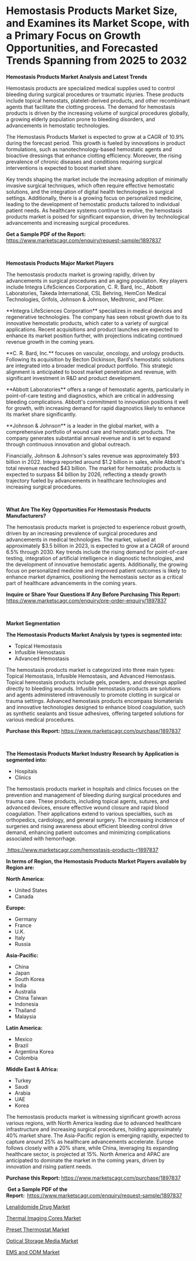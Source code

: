 <p><h1>Hemostasis Products Market Size, and Examines its Market Scope, with a Primary Focus on Growth Opportunities, and Forecasted Trends Spanning from 2025 to 2032</h1></p><p><strong>Hemostasis Products Market Analysis and Latest Trends</strong></p>
<p><p>Hemostasis products are specialized medical supplies used to control bleeding during surgical procedures or traumatic injuries. These products include topical hemostats, platelet-derived products, and other recombinant agents that facilitate the clotting process. The demand for hemostasis products is driven by the increasing volume of surgical procedures globally, a growing elderly population prone to bleeding disorders, and advancements in hemostatic technologies.</p><p>The Hemostasis Products Market is expected to grow at a CAGR of 10.9% during the forecast period. This growth is fueled by innovations in product formulations, such as nanotechnology-based hemostatic agents and bioactive dressings that enhance clotting efficiency. Moreover, the rising prevalence of chronic diseases and conditions requiring surgical interventions is expected to boost market share. </p><p>Key trends shaping the market include the increasing adoption of minimally invasive surgical techniques, which often require effective hemostatic solutions, and the integration of digital health technologies in surgical settings. Additionally, there is a growing focus on personalized medicine, leading to the development of hemostatic products tailored to individual patient needs. As healthcare systems continue to evolve, the hemostasis products market is poised for significant expansion, driven by technological advancements and increasing surgical procedures.</p></p>
<p><strong>Get a Sample PDF of the Report:&nbsp;</strong> <a href="https://www.marketscagr.com/enquiry/request-sample/1897837?utm_campaign=3208&utm_medium=2&utm_source=Github&utm_content=ia&utm_term=08032025&utm_id=hemostasis-products">https://www.marketscagr.com/enquiry/request-sample/1897837</a></p>
<p>&nbsp;</p>
<p><strong>Hemostasis Products Major Market Players</strong></p>
<p><p>The hemostasis products market is growing rapidly, driven by advancements in surgical procedures and an aging population. Key players include Integra LifeSciences Corporation, C. R. Bard, Inc., Abbott Laboratories, Takeda International, CSL Behring, HemCon Medical Technologies, Grifols, Johnson & Johnson, Medtronic, and Pfizer.</p><p>**Integra LifeSciences Corporation** specializes in medical devices and regenerative technologies. The company has seen robust growth due to its innovative hemostatic products, which cater to a variety of surgical applications. Recent acquisitions and product launches are expected to enhance its market position further, with projections indicating continued revenue growth in the coming years.</p><p>**C. R. Bard, Inc.** focuses on vascular, oncology, and urology products. Following its acquisition by Becton Dickinson, Bard's hemostatic solutions are integrated into a broader medical product portfolio. This strategic alignment is anticipated to boost market penetration and revenue, with significant investment in R&D and product development.</p><p>**Abbott Laboratories** offers a range of hemostatic agents, particularly in point-of-care testing and diagnostics, which are critical in addressing bleeding complications. Abbott's commitment to innovation positions it well for growth, with increasing demand for rapid diagnostics likely to enhance its market share significantly.</p><p>**Johnson & Johnson** is a leader in the global market, with a comprehensive portfolio of wound care and hemostatic products. The company generates substantial annual revenue and is set to expand through continuous innovation and global outreach.</p><p>Financially, Johnson & Johnson's sales revenue was approximately $93 billion in 2022. Integra reported around $1.2 billion in sales, while Abbott's total revenue reached $43 billion. The market for hemostatic products is expected to surpass $4 billion by 2026, reflecting a steady growth trajectory fueled by advancements in healthcare technologies and increasing surgical procedures.</p></p>
<p>&nbsp;</p>
<p><strong>What Are The Key Opportunities For Hemostasis Products Manufacturers?</strong></p>
<p><p>The hemostasis products market is projected to experience robust growth, driven by an increasing prevalence of surgical procedures and advancements in medical technologies. The market, valued at approximately $3.5 billion in 2023, is expected to grow at a CAGR of around 6.5% through 2030. Key trends include the rising demand for point-of-care testing, integration of artificial intelligence in diagnostic technologies, and the development of innovative hemostatic agents. Additionally, the growing focus on personalized medicine and improved patient outcomes is likely to enhance market dynamics, positioning the hemostasis sector as a critical part of healthcare advancements in the coming years.</p></p>
<p><strong>Inquire or Share Your Questions If Any Before Purchasing This Report:</strong> <a href="https://www.marketscagr.com/enquiry/pre-order-enquiry/1897837?utm_campaign=3208&utm_medium=2&utm_source=Github&utm_content=ia&utm_term=08032025&utm_id=hemostasis-products">https://www.marketscagr.com/enquiry/pre-order-enquiry/1897837</a></p>
<p>&nbsp;</p>
<p><strong>Market Segmentation</strong></p>
<p><strong>The Hemostasis Products Market Analysis by types is segmented into:</strong></p>
<p><ul><li>Topical Hemostasis</li><li>Infusible Hemostasis</li><li>Advanced Hemostasis</li></ul></p>
<p><p>The hemostasis products market is categorized into three main types: Topical Hemostasis, Infusible Hemostasis, and Advanced Hemostasis. Topical hemostasis products include gels, powders, and dressings applied directly to bleeding wounds. Infusible hemostasis products are solutions and agents administered intravenously to promote clotting in surgical or trauma settings. Advanced hemostasis products encompass biomaterials and innovative technologies designed to enhance blood coagulation, such as synthetic sealants and tissue adhesives, offering targeted solutions for various medical procedures.</p></p>
<p><strong>Purchase this Report:&nbsp;</strong><a href="https://www.marketscagr.com/purchase/1897837?utm_campaign=3208&utm_medium=2&utm_source=Github&utm_content=ia&utm_term=08032025&utm_id=hemostasis-products">https://www.marketscagr.com/purchase/1897837</a></p>
<p>&nbsp;</p>
<p><strong>The Hemostasis Products Market Industry Research by Application is segmented into:</strong></p>
<p><ul><li>Hospitals</li><li>Clinics</li></ul></p>
<p><p>The hemostasis products market in hospitals and clinics focuses on the prevention and management of bleeding during surgical procedures and trauma care. These products, including topical agents, sutures, and advanced devices, ensure effective wound closure and rapid blood coagulation. Their applications extend to various specialties, such as orthopedics, cardiology, and general surgery. The increasing incidence of surgeries and rising awareness about efficient bleeding control drive demand, enhancing patient outcomes and minimizing complications associated with hemorrhage.</p></p>
<p><a href="https://www.marketscagr.com/hemostasis-products-r1897837?utm_campaign=3208&utm_medium=2&utm_source=Github&utm_content=ia&utm_term=08032025&utm_id=hemostasis-products">&nbsp;https://www.marketscagr.com/hemostasis-products-r1897837</a></p>
<p><strong>In terms of Region, the Hemostasis Products Market Players available by Region are:</strong></p>
<p>
    <p> <strong> North America: </strong>
        <ul>
            <li>United States</li>
            <li>Canada</li>
        </ul>
        </p> 
    <p> <strong> Europe: </strong>
        <ul>
            <li>Germany</li>
            <li>France</li>
            <li>U.K.</li>
            <li>Italy</li>
            <li>Russia</li>
        </ul>
        </p> 
    <p> <strong> Asia-Pacific: </strong>
        <ul>
            <li>China</li>
            <li>Japan</li>
            <li>South Korea</li>
            <li>India</li>
            <li>Australia</li>
            <li>China Taiwan</li>
            <li>Indonesia</li>
            <li>Thailand</li>
            <li>Malaysia</li>
        </ul>
        </p> 
    <p> <strong> Latin America: </strong>
        <ul>
            <li>Mexico</li>
            <li>Brazil</li>
            <li>Argentina Korea</li>
            <li>Colombia</li>
        </ul>
        </p> 
    <p> <strong> Middle East & Africa: </strong>
        <ul>
            <li>Turkey</li>
            <li>Saudi</li>
            <li>Arabia</li>
            <li>UAE</li>
            <li>Korea</li>
        </ul>
    </p>
    </p>
<p><p>The hemostasis products market is witnessing significant growth across various regions, with North America leading due to advanced healthcare infrastructure and increasing surgical procedures, holding approximately 40% market share. The Asia-Pacific region is emerging rapidly, expected to capture around 25% as healthcare advancements accelerate. Europe follows closely with a 20% share, while China, leveraging its expanding healthcare sector, is projected at 15%. North America and APAC are anticipated to dominate the market in the coming years, driven by innovation and rising patient needs.</p></p>
<p><strong>Purchase this Report: </strong><a href="https://www.marketscagr.com/purchase/1897837?utm_campaign=3208&utm_medium=2&utm_source=Github&utm_content=ia&utm_term=08032025&utm_id=hemostasis-products">https://www.marketscagr.com/purchase/1897837</a></p>
<p>&nbsp;<strong>Get a Sample PDF of the Report:&nbsp;&nbsp;</strong><a href="https://www.marketscagr.com/enquiry/request-sample/1897837?utm_campaign=3208&utm_medium=2&utm_source=Github&utm_content=ia&utm_term=08032025&utm_id=hemostasis-products">https://www.marketscagr.com/enquiry/request-sample/1897837</a></p>
<p><strong></strong></p>
<p><p><a href="https://github.com/shirlantosx7/Market-Research-Report-List-1/blob/main/lenalidomide-drug-market.md?utm_campaign=3208&utm_medium=2&utm_source=Github&utm_content=ia&utm_term=08032025&utm_id=hemostasis-products">Lenalidomide Drug Market</a></p><p><a href="https://www.linkedin.com/pulse/forecasting-trends-thermal-imaging-cores-market-sales-revenue-slxvc?utm_campaign=3208&utm_medium=2&utm_source=Github&utm_content=ia&utm_term=08032025&utm_id=hemostasis-products">Thermal Imaging Cores Market</a></p><p><a href="https://www.linkedin.com/pulse/focus-preset-thermostat-market-trends-metrics-sales-size-t5mgc?utm_campaign=3208&utm_medium=2&utm_source=Github&utm_content=ia&utm_term=08032025&utm_id=hemostasis-products">Preset Thermostat Market</a></p><p><a href="https://www.linkedin.com/pulse/in-depth-optical-storage-media-market-report-size-share-axcmc?utm_campaign=3208&utm_medium=2&utm_source=Github&utm_content=ia&utm_term=08032025&utm_id=hemostasis-products">Optical Storage Media Market</a></p><p><a href="https://www.linkedin.com/pulse/ems-odm-market-forecast-2025-2032-anticipating-major-growth-gg0vc?utm_campaign=3208&utm_medium=2&utm_source=Github&utm_content=ia&utm_term=08032025&utm_id=hemostasis-products">EMS and ODM Market</a></p></p>